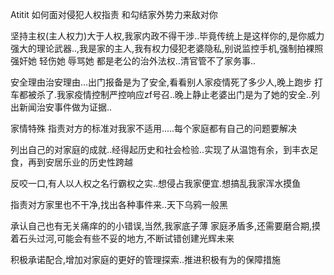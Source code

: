 Atitit 如何面对侵犯人权指责 和勾结家外势力来敌对你

坚持主权(主人权力)大于人权,我家内政不得干涉..毕竟传统上是这样你的,是你威力强大的理论武器..,我是家的主人,我有权力侵犯老婆隐私,别说监控手机,强制拍裸照强奸她 轻伤她 辱骂她 都是老公的治外法权..清官管不了家务事..

安全理由治安理由...出门报备是为了安全,看看别人家疫情死了多少人,晚上跑步 打车都被杀了.我家疫情控制严控响应zf号召..晚上静止老婆出门是为了她的安全..列出新闻治安事件做为证据..

家情特殊 指责对方的标准对我家不适用.....每个家庭都有自己的问题要解决

列出自己的对家庭的成就..经得起历史和社会检验..实现了从温饱有余，到丰衣足食，再到安居乐业的历史性跨越


反咬一口,有人以人权之名行霸权之实..想侵占我家便宜.想搞乱我家浑水摸鱼

指责对方家里也不干净,找出各种事件来..天下乌鸦一般黑

承认自己也有无关痛痒的的小错误,当然,我家底子薄 家庭矛盾多,还需要磨合期,摸着石头过河,可能会有些不妥的地方,不断试错创建光辉未来

积极承诺配合,增加对家庭的更好的管理探索..推进积极有为的保障措施




